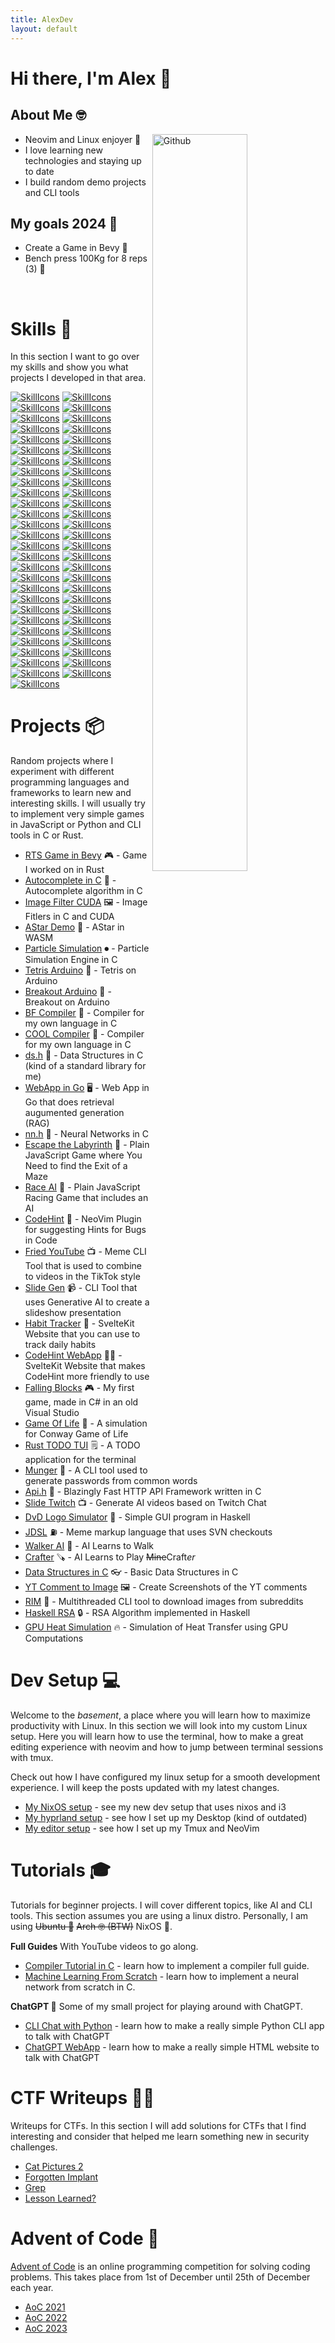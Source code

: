```yaml
---
title: AlexDev
layout: default
---
```


# Hi there, I'm Alex 👋

## About Me 🤓

<img width="55%" align="right" alt="Github" src="https://raw.githubusercontent.com/onimur/.github/master/.resources/git-header.svg" />

- Neovim and Linux enjoyer 🗿
- I love learning new technologies and staying up to date
- I build random demo projects and CLI tools

## My goals 2024 🎯

- Create a Game in Bevy 🦀
- Bench press 100Kg for 8 reps (3) 💪

<br />

# Skills 🤹

In this section I want to go over my skills and show you what projects I
developed in that area.

[![SkillIcons](https://skillicons.dev/icons?i=actix)](/tags/actix)
[![SkillIcons](https://skillicons.dev/icons?i=arduino)](/tags/arduino)
[![SkillIcons](https://skillicons.dev/icons?i=aws)](/tags/aws)
[![SkillIcons](https://skillicons.dev/icons?i=azure)](/tags/azure)
[![SkillIcons](https://skillicons.dev/icons?i=bash)](/tags/bash)
[![SkillIcons](https://skillicons.dev/icons?i=bevy)](/tags/bevy)
[![SkillIcons](https://skillicons.dev/icons?i=blender)](/tags/blender)
[![SkillIcons](https://skillicons.dev/icons?i=c)](/tags/c)
[![SkillIcons](https://skillicons.dev/icons?i=cpp)](/tags/cpp)
[![SkillIcons](https://skillicons.dev/icons?i=cs)](/tags/cs)
[![SkillIcons](https://skillicons.dev/icons?i=css)](/tags/css)
[![SkillIcons](https://skillicons.dev/icons?i=docker)](/tags/docker)
[![SkillIcons](https://skillicons.dev/icons?i=dotnet)](/tags/dotnet)
[![SkillIcons](https://skillicons.dev/icons?i=express)](/tags/express)
[![SkillIcons](https://skillicons.dev/icons?i=firebase)](/tags/firebase)
[![SkillIcons](https://skillicons.dev/icons?i=flask)](/tags/flask)
[![SkillIcons](https://skillicons.dev/icons?i=git)](/tags/git)
[![SkillIcons](https://skillicons.dev/icons?i=github)](/tags/github)
[![SkillIcons](https://skillicons.dev/icons?i=githubactions)](/tags/githubactions)
[![SkillIcons](https://skillicons.dev/icons?i=gitlab)](/tags/gitlab)
[![SkillIcons](https://skillicons.dev/icons?i=go)](/tags/go)
[![SkillIcons](https://skillicons.dev/icons?i=haskell)](/tags/haskell)
[![SkillIcons](https://skillicons.dev/icons?i=html)](/tags/html)
[![SkillIcons](https://skillicons.dev/icons?i=java)](/tags/java)
[![SkillIcons](https://skillicons.dev/icons?i=js)](/tags/javascript)
[![SkillIcons](https://skillicons.dev/icons?i=latex)](/tags/latex)
[![SkillIcons](https://skillicons.dev/icons?i=linux)](/tags/linux)
[![SkillIcons](https://skillicons.dev/icons?i=lua)](/tags/lua)
[![SkillIcons](https://skillicons.dev/icons?i=matlab)](/tags/matlab)
[![SkillIcons](https://skillicons.dev/icons?i=md)](/tags/md)
[![SkillIcons](https://skillicons.dev/icons?i=mongodb)](/tags/mongodb)
[![SkillIcons](https://skillicons.dev/icons?i=mysql)](/tags/mysql)
[![SkillIcons](https://skillicons.dev/icons?i=neovim)](/tags/neovim)
[![SkillIcons](https://skillicons.dev/icons?i=nextjs)](/tags/nextjs)
[![SkillIcons](https://skillicons.dev/icons?i=nodejs)](/tags/nodejs)
[![SkillIcons](https://skillicons.dev/icons?i=postgres)](/tags/postgres)
[![SkillIcons](https://skillicons.dev/icons?i=prometheus)](/tags/prometheus)
[![SkillIcons](https://skillicons.dev/icons?i=py)](/tags/python)
[![SkillIcons](https://skillicons.dev/icons?i=pytorch)](/tags/pytorch)
[![SkillIcons](https://skillicons.dev/icons?i=react)](/tags/react)
[![SkillIcons](https://skillicons.dev/icons?i=redis)](/tags/redis)
[![SkillIcons](https://skillicons.dev/icons?i=regex)](/tags/regex)
[![SkillIcons](https://skillicons.dev/icons?i=rust)](/tags/rust)
[![SkillIcons](https://skillicons.dev/icons?i=sqlite)](/tags/sqlite)
[![SkillIcons](https://skillicons.dev/icons?i=svelte)](/tags/svelte)
[![SkillIcons](https://skillicons.dev/icons?i=svg)](/tags/svg)
[![SkillIcons](https://skillicons.dev/icons?i=tailwind)](/tags/tailwind)
[![SkillIcons](https://skillicons.dev/icons?i=tensorflow)](/tags/tensorflow)
[![SkillIcons](https://skillicons.dev/icons?i=ts)](/tags/javascript)
[![SkillIcons](https://skillicons.dev/icons?i=unity)](/tags/unity)
[![SkillIcons](https://skillicons.dev/icons?i=vercel)](/tags/vercel)
[![SkillIcons](https://skillicons.dev/icons?i=vim)](/tags/vim)
[![SkillIcons](https://skillicons.dev/icons?i=vite)](/tags/vite)
[![SkillIcons](https://skillicons.dev/icons?i=wasm)](/tags/wasm)
[![SkillIcons](https://skillicons.dev/icons?i=webpack)](/tags/webpack)

# Projects 📦

Random projects where I experiment with different programming languages and
frameworks to learn new and interesting skills. I will usually try to implement
very simple games in JavaScript or Python and CLI tools in C or Rust.

- [RTS Game in Bevy](/random/rts-lethal-empire-bevy) 🎮 - Game I worked on in Rust
- [Autocomplete in C](/random/autocomplete) 🚗 - Autocomplete algorithm in C
- [Image Filter CUDA](/random/image-filters) 🖼️ - Image Fitlers in C and CUDA
- [AStar Demo](/random/astar) 💫 - AStar in WASM
- [Particle Simulation](/random/sph) ⏺ - Particle Simulation Engine in C
- [Tetris Arduino](/random/tetris-arduino) 🧊 - Tetris on Arduino
- [Breakout Arduino](/random/breakout-arduino) 🧊 - Breakout on Arduino
- [BF Compiler](/random/bf-compiler) 🧻 - Compiler for my own language in C
- [COOL Compiler](/random/cool) 🧻 - Compiler for my own language in C
- [ds.h](/random/ds_h) 👾 - Data Structures in C (kind of a standard library for me)
- [WebApp in Go](/random/webapp-go) 🖥️ - Web App in Go that does retrieval augumented generation (RAG)
- [nn.h](/random/nn_h) 🤖 - Neural Networks in C
- [Escape the Labyrinth](/random/labyrinth-escape) 🔑 - Plain JavaScript Game
  where You Need to find the Exit of a Maze
- [Race AI](/random/race-ai) 🚗 - Plain JavaScript Racing Game that includes an AI
- [CodeHint](/random/codehint) 🐛 - NeoVim Plugin for suggesting Hints for Bugs in
  Code
- [Fried YouTube](/random/fried-youtube) 📺 - Meme CLI Tool that is used to
  combine to videos in the TikTok style
- [Slide Gen](/random/slide-gen) 📹 - CLI Tool that uses Generative AI to create a
  slideshow presentation
- [Habit Tracker](/random/habit-tracker) 📒 - SvelteKit Website that you can use
  to track daily habits
- [CodeHint WebApp](/random/codehint-web) 🧑‍💻 - SvelteKit Website that makes
  CodeHint more friendly to use
- [Falling Blocks](/random/falling-blocks) 🎮 - My first game, made in C# in an
  old Visual Studio
- [Game Of Life](/random/game-of-life) 🧬 - A simulation for Conway Game of Life
- [Rust TODO TUI](/random/rust-todo-tui) 🗒️ - A TODO application for the terminal
- [Munger](/random/munger) 🔨 - A CLI tool used to generate passwords from common words
- [Api.h](/random/api.h) 🛟 - Blazingly Fast HTTP API Framework written in C
- [Slide Twitch](/random/slide-twitch) 📺 - Generate AI videos based on Twitch Chat
- [DvD Logo Simulator](/random/dvd-logo-simulator) 📀 - Simple GUI program in Haskell
- [JDSL](/random/jdsl) ⛽ - Meme markup language that uses SVN checkouts
- [Walker AI](/random/walker-ai) 🤖 - AI Learns to Walk
- [Crafter](/random/crafter) 🪚 - AI Learns to Play <del>Mine</del>Craft<em>er</em>
- [Data Structures in C](/random/data-structures-c) 👓 - Basic Data Structures in C
- [YT Comment to Image](/random/yt-comment-to-image) 🖼️ - Create Screenshots of the YT comments
- [RIM](/random/reddit-image-downloader) 📝 - Multithreaded CLI tool to download images from subreddits
- [Haskell RSA](/random/haskell-rsa) 🔒 - RSA Algorithm implemented in Haskell
- [GPU Heat Simulation](/random/gpgpu-heat_transfer) 🔥 - Simulation of Heat Transfer using GPU Computations

# Dev Setup 💻

Welcome to the *basement*, a place where you will learn how to maximize
productivity with Linux. In this section we will look into my custom Linux
setup. Here you will learn how to use the terminal, how to make a great editing
experience with neovim and how to jump between terminal sessions with tmux.

Check out how I have configured my linux setup for a smooth development
experience. I will keep the posts updated with my latest changes.

- [My NixOS setup](/setup/nixos) - see my new dev setup that uses nixos and i3
- [My hyprland setup](/setup/hyprland) - see how I set up my Desktop (kind of outdated)
- [My editor setup](/setup/editor) - see how I set up my Tmux and NeoVim

# Tutorials 🎓

Tutorials for beginner projects. I will cover different topics, like AI and CLI
tools. This section assumes you are using a linux distro. Personally, I am
using ~~Ubuntu 🗿~~ ~~Arch 🤓 (BTW)~~ NixOS 🧙.

**Full Guides** With YouTube videos to go along.

- [Compiler Tutorial in C](/tutorials/compiler) - learn how to implement a
  compiler full guide.
- [Machine Learning From Scratch](/tutorials/machine-learning-scratch) - learn
  how to implement a neural network from scratch in C.

**ChatGPT 👾** Some of my small project for playing around with ChatGPT.

- [CLI Chat with Python](/tutorials/cli_chat_python) - learn how to make a
  really simple Python CLI app to talk with ChatGPT
- [ChatGPT WebApp](/tutorials/webapp_chat) - learn how to make a really simple
  HTML website to talk with ChatGPT

# CTF Writeups 👨‍💻

Writeups for CTFs. In this section I will add solutions for CTFs that I find
interesting and consider that helped me learn something new in security
challenges.

- [Cat Pictures 2](/writeups/catpictures2)
- [Forgotten Implant](/writeups/forgottenimplant)
- [Grep](/writeups/greprtp)
- [Lesson Learned?](/writeups/lessonlearned)

# Advent of Code 🎄

[Advent of Code](https://adventofcode.com/) is an online programming
competition for solving coding problems. This takes place from 1st of December
until 25th of December each year.

- [AoC 2021](/random/aoc2021)
- [AoC 2022](/random/aoc2022)
- [AoC 2023](/random/aoc2023)
